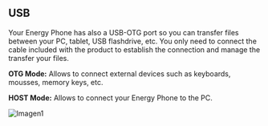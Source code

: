 ## USB

Your Energy Phone has also a USB-OTG port so you can transfer files between your PC, tablet, USB flashdrive, etc. You only need to connect the cable included with the product to establish the connection and manage the transfer your files.

**OTG Mode:** Allows to connect external devices such as keyboards, mousses, memory keys, etc.

**HOST Mode:** Allows to connect your Energy Phone to the PC.

![Imagen1](http://static.energysistem.com/images/manuals/42258/543d014d03dcd.jpg)
